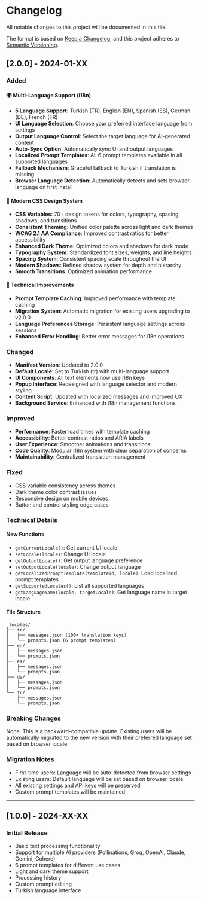 # Changelog

All notable changes to this project will be documented in this file.

The format is based on [Keep a Changelog](https://keepachangelog.com/en/1.0.0/),
and this project adheres to [Semantic Versioning](https://semver.org/spec/v2.0.0.html).

## [2.0.0] - 2024-01-XX

### Added

#### 🌍 Multi-Language Support (i18n)
- **5 Language Support**: Turkish (TR), English (EN), Spanish (ES), German (DE), French (FR)
- **UI Language Selection**: Choose your preferred interface language from settings
- **Output Language Control**: Select the target language for AI-generated content
- **Auto-Sync Option**: Automatically sync UI and output languages
- **Localized Prompt Templates**: All 6 prompt templates available in all supported languages
- **Fallback Mechanism**: Graceful fallback to Turkish if translation is missing
- **Browser Language Detection**: Automatically detects and sets browser language on first install

#### 🎨 Modern CSS Design System
- **CSS Variables**: 70+ design tokens for colors, typography, spacing, shadows, and transitions
- **Consistent Theming**: Unified color palette across light and dark themes
- **WCAG 2.1 AA Compliance**: Improved contrast ratios for better accessibility
- **Enhanced Dark Theme**: Optimized colors and shadows for dark mode
- **Typography System**: Standardized font sizes, weights, and line heights
- **Spacing System**: Consistent spacing scale throughout the UI
- **Modern Shadows**: Refined shadow system for depth and hierarchy
- **Smooth Transitions**: Optimized animation performance

#### 🔧 Technical Improvements
- **Prompt Template Caching**: Improved performance with template caching
- **Migration System**: Automatic migration for existing users upgrading to v2.0.0
- **Language Preferences Storage**: Persistent language settings across sessions
- **Enhanced Error Handling**: Better error messages for i18n operations

### Changed
- **Manifest Version**: Updated to 2.0.0
- **Default Locale**: Set to Turkish (tr) with multi-language support
- **UI Components**: All text elements now use i18n keys
- **Popup Interface**: Redesigned with language selector and modern styling
- **Content Script**: Updated with localized messages and improved UX
- **Background Service**: Enhanced with i18n management functions

### Improved
- **Performance**: Faster load times with template caching
- **Accessibility**: Better contrast ratios and ARIA labels
- **User Experience**: Smoother animations and transitions
- **Code Quality**: Modular i18n system with clear separation of concerns
- **Maintainability**: Centralized translation management

### Fixed
- CSS variable consistency across themes
- Dark theme color contrast issues
- Responsive design on mobile devices
- Button and control styling edge cases

### Technical Details

#### New Functions
- `getCurrentLocale()`: Get current UI locale
- `setLocale(locale)`: Change UI locale
- `getOutputLocale()`: Get output language preference
- `setOutputLocale(locale)`: Change output language
- `getLocalizedPromptTemplate(templateId, locale)`: Load localized prompt templates
- `getSupportedLocales()`: List all supported languages
- `getLanguageName(locale, targetLocale)`: Get language name in target locale

#### File Structure
```
_locales/
├── tr/
│   ├── messages.json (100+ translation keys)
│   └── prompts.json (6 prompt templates)
├── en/
│   ├── messages.json
│   └── prompts.json
├── es/
│   ├── messages.json
│   └── prompts.json
├── de/
│   ├── messages.json
│   └── prompts.json
└── fr/
    ├── messages.json
    └── prompts.json
```

### Breaking Changes
None. This is a backward-compatible update. Existing users will be automatically migrated to the new version with their preferred language set based on browser locale.

### Migration Notes
- First-time users: Language will be auto-detected from browser settings
- Existing users: Default language will be set based on browser locale
- All existing settings and API keys will be preserved
- Custom prompt templates will be maintained

---

## [1.0.0] - 2024-XX-XX

### Initial Release
- Basic text processing functionality
- Support for multiple AI providers (Pollinations, Groq, OpenAI, Claude, Gemini, Cohere)
- 6 prompt templates for different use cases
- Light and dark theme support
- Processing history
- Custom prompt editing
- Turkish language interface
